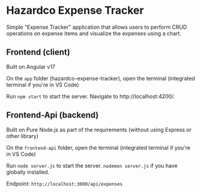 # Hazardco Expense Tracker

Simple "Expense Tracker" application that allows users to perform CRUD
operations on expense items and visualize the expenses using a chart.

## Frontend (client)

Built on Angular v17

On the `app` folder (hazardco-expense-tracker), open the terminal (integrated terminal if you're in VS Code)

Run `npm start` to start the server. Navigate to http://localhost:4200/.

## Frontend-Api (backend)

Built on Pure Node.js as part of the requirements (without using Express or other library)

On the `frontend-api` folder, open the terminal (integrated terminal if you're in VS Code)

Run `node server.js` to start the server. `nodemon server.js` if you have globally installed.

Endpoint: `http://localhost:3000/api/expenses`
